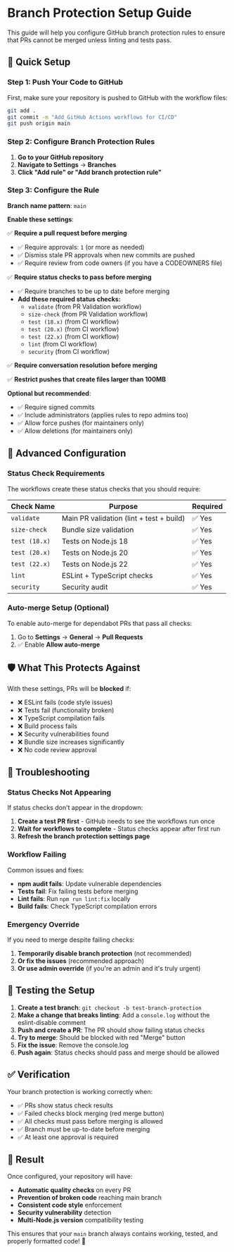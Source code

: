 # Branch Protection Setup Guide

This guide will help you configure GitHub branch protection rules to ensure that PRs cannot be merged unless linting and tests pass.

## 🚀 Quick Setup

### Step 1: Push Your Code to GitHub

First, make sure your repository is pushed to GitHub with the workflow files:

```bash
git add .
git commit -m "Add GitHub Actions workflows for CI/CD"
git push origin main
```

### Step 2: Configure Branch Protection Rules

1. **Go to your GitHub repository**
2. **Navigate to Settings** → **Branches**
3. **Click "Add rule" or "Add branch protection rule"**

### Step 3: Configure the Rule

**Branch name pattern**: `main`

**Enable these settings**:

✅ **Require a pull request before merging**
- ✅ Require approvals: `1` (or more as needed)
- ✅ Dismiss stale PR approvals when new commits are pushed
- ✅ Require review from code owners (if you have a CODEOWNERS file)

✅ **Require status checks to pass before merging**
- ✅ Require branches to be up to date before merging
- **Add these required status checks:**
  - `validate` (from PR Validation workflow)
  - `size-check` (from PR Validation workflow)
  - `test (18.x)` (from CI workflow)
  - `test (20.x)` (from CI workflow) 
  - `test (22.x)` (from CI workflow)
  - `lint` (from CI workflow)
  - `security` (from CI workflow)

✅ **Require conversation resolution before merging**

✅ **Restrict pushes that create files larger than 100MB**

**Optional but recommended**:
- ✅ Require signed commits
- ✅ Include administrators (applies rules to repo admins too)
- ✅ Allow force pushes (for maintainers only)
- ✅ Allow deletions (for maintainers only)

## 🔧 Advanced Configuration

### Status Check Requirements

The workflows create these status checks that you should require:

| Check Name | Purpose | Required |
|------------|---------|----------|
| `validate` | Main PR validation (lint + test + build) | ✅ Yes |
| `size-check` | Bundle size validation | ✅ Yes |
| `test (18.x)` | Tests on Node.js 18 | ✅ Yes |
| `test (20.x)` | Tests on Node.js 20 | ✅ Yes |
| `test (22.x)` | Tests on Node.js 22 | ✅ Yes |
| `lint` | ESLint + TypeScript checks | ✅ Yes |
| `security` | Security audit | ✅ Yes |

### Auto-merge Setup (Optional)

To enable auto-merge for dependabot PRs that pass all checks:

1. Go to **Settings** → **General** → **Pull Requests**
2. ✅ Enable **Allow auto-merge**

## 🛡️ What This Protects Against

With these settings, PRs will be **blocked** if:

- ❌ ESLint fails (code style issues)
- ❌ Tests fail (functionality broken)
- ❌ TypeScript compilation fails
- ❌ Build process fails
- ❌ Security vulnerabilities found
- ❌ Bundle size increases significantly
- ❌ No code review approval

## 🚨 Troubleshooting

### Status Checks Not Appearing

If status checks don't appear in the dropdown:

1. **Create a test PR first** - GitHub needs to see the workflows run once
2. **Wait for workflows to complete** - Status checks appear after first run
3. **Refresh the branch protection settings page**

### Workflow Failing

Common issues and fixes:

- **npm audit fails**: Update vulnerable dependencies
- **Tests fail**: Fix failing tests before merging
- **Lint fails**: Run `npm run lint:fix` locally
- **Build fails**: Check TypeScript compilation errors

### Emergency Override

If you need to merge despite failing checks:

1. **Temporarily disable branch protection** (not recommended)
2. **Or fix the issues** (recommended approach)
3. **Or use admin override** (if you're an admin and it's truly urgent)

## 📝 Testing the Setup

1. **Create a test branch**: `git checkout -b test-branch-protection`
2. **Make a change that breaks linting**: Add a `console.log` without the eslint-disable comment
3. **Push and create a PR**: The PR should show failing status checks
4. **Try to merge**: Should be blocked with red "Merge" button
5. **Fix the issue**: Remove the console.log
6. **Push again**: Status checks should pass and merge should be allowed

## ✅ Verification

Your branch protection is working correctly when:

- ✅ PRs show status check results
- ✅ Failed checks block merging (red merge button)
- ✅ All checks must pass before merging is allowed
- ✅ Branch must be up-to-date before merging
- ✅ At least one approval is required

## 🎯 Result

Once configured, your repository will have:

- **Automatic quality checks** on every PR
- **Prevention of broken code** reaching main branch
- **Consistent code style** enforcement
- **Security vulnerability** detection
- **Multi-Node.js version** compatibility testing

This ensures that your `main` branch always contains working, tested, and properly formatted code! 🚀
